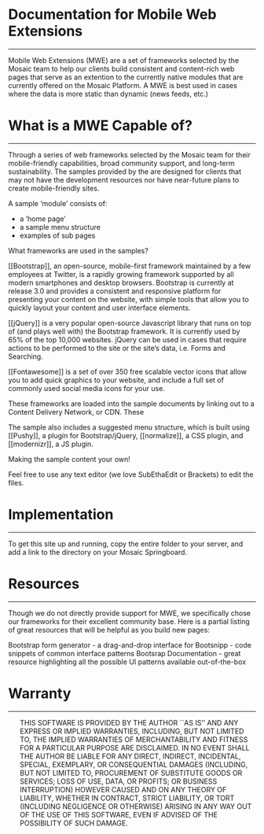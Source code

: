 Documentation for Mobile Web Extensions
===
---

<p>Mobile Web Extensions (MWE) are a set of frameworks selected by the Mosaic team to help our clients build consistent and content-rich web pages that serve as an extention to the currently native modules that are currently offered on the Mosaic Platform. A MWE is best used in cases where the data is more static than dynamic (news feeds, etc.)</p>

What is a MWE Capable of?
===
---

<p>Through a series of web frameworks selected by the Mosaic team for their mobile-friendly capabilities, broad community support, and long-term sustainability. The samples provided by the are designed for clients that may not have the development resources nor have near-future plans to create mobile-friendly sites. </p>

<p>A sample &#8216;module&#8217; consists of:</p>

<ul>
<li>a &#8216;home page&#8217;</li>
<li>a sample menu structure</li>
<li>examples of sub pages</li>
</ul>

<p>What frameworks are used in the samples?</p>

<p>[[Bootstrap]], an open-source, mobile-first framework maintained by a few employees at Twitter, is a rapidly growing framework supported by all modern smartphones and desktop browsers. Bootstrap is currently at release 3.0 and provides a consistent and responsive platform for presenting your content on the website, with simple tools that allow you to quickly layout your content and user interface elements. </p>

<p>[[jQuery]] is a very popular open-source Javascript library that runs on top of (and plays well with) the Bootstrap framework. It is currently used by 65% of the top 10,000 websites. jQuery can be used in cases that require actions to be performed to the site or the site&#8217;s data, i.e. Forms and Searching.</p>

<p>[[Fontawesome]] is a set of over 350 free scalable vector icons that allow you to add quick graphics to your website, and include a full set of commonly used social media icons for your use. </p>

<p>These frameworks are loaded into the sample documents by linking out to a Content Delivery Network, or CDN. These </p>

<p>The sample also includes a suggested menu structure, which is built using [[Pushy]], a plugin for Bootstrap/jQuery, [[normalize]], a CSS plugin, and [[modernizr]], a JS plugin. </p>

<p>Making the sample content your own!</p>

<p>Feel free to use any text editor (we love SubEthaEdit or Brackets) to edit the files. </p>

Implementation
===
---


<p>To get this site up and running, copy the entire folder to your server, and add a link to the directory on your Mosaic Springboard. </p>

Resources
===
---

<p>Though we do not directly provide support for MWE, we specifically chose our frameworks for their excellent community base. Here is a partial listing of great resources that will be helpful as you build new pages:</p>

<p>Bootstrap form generator - a drag-and-drop interface for
Bootsnipp - code snippets of common interface patterns
Bootsrap Documentation - great resource highlighting all the possible UI patterns available out-of-the-box</p>

Warranty
===
---

<ul>
THIS SOFTWARE IS PROVIDED BY THE AUTHOR ``AS IS&#8217;&#8217; AND ANY EXPRESS OR
IMPLIED WARRANTIES, INCLUDING, BUT NOT LIMITED TO, THE IMPLIED WARRANTIES
OF MERCHANTABILITY AND FITNESS FOR A PARTICULAR PURPOSE ARE DISCLAIMED.
IN NO EVENT SHALL THE AUTHOR BE LIABLE FOR ANY DIRECT, INDIRECT,
INCIDENTAL, SPECIAL, EXEMPLARY, OR CONSEQUENTIAL DAMAGES (INCLUDING, BUT
NOT LIMITED TO, PROCUREMENT OF SUBSTITUTE GOODS OR SERVICES; LOSS OF USE,
DATA, OR PROFITS; OR BUSINESS INTERRUPTION) HOWEVER CAUSED AND ON ANY
THEORY OF LIABILITY, WHETHER IN CONTRACT, STRICT LIABILITY, OR TORT
(INCLUDING NEGLIGENCE OR OTHERWISE) ARISING IN ANY WAY OUT OF THE USE OF
THIS SOFTWARE, EVEN IF ADVISED OF THE POSSIBILITY OF SUCH DAMAGE.
</ul>
